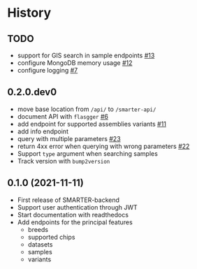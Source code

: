 
History
=======

TODO
----

* support for GIS search in sample endpoints [#13](https://github.com/cnr-ibba/SMARTER-backend/issues/13)
* configure MongoDB memory usage [#12](https://github.com/cnr-ibba/SMARTER-backend/issues/12)
* configure logging [#7](https://github.com/cnr-ibba/SMARTER-backend/issues/7)

0.2.0.dev0
----------

* move base location from `/api/` to `/smarter-api/`
* document API with `flasgger` [#6](https://github.com/cnr-ibba/SMARTER-backend/issues/6)
* add endpoint for supported assemblies variants [#11](https://github.com/cnr-ibba/SMARTER-backend/issues/11)
* add info endpoint
* query with multiple parameters [#23](https://github.com/cnr-ibba/SMARTER-backend/issues/23)
* return 4xx error when querying with wrong parameters [#22](https://github.com/cnr-ibba/SMARTER-backend/issues/22)
* Support `type` argument when searching samples
* Track version with `bump2version`

0.1.0 (2021-11-11)
------------------

* First release of SMARTER-backend
* Support user authentication through JWT
* Start documentation with readthedocs
* Add endpoints for the principal features
  * breeds
  * supported chips
  * datasets
  * samples
  * variants
